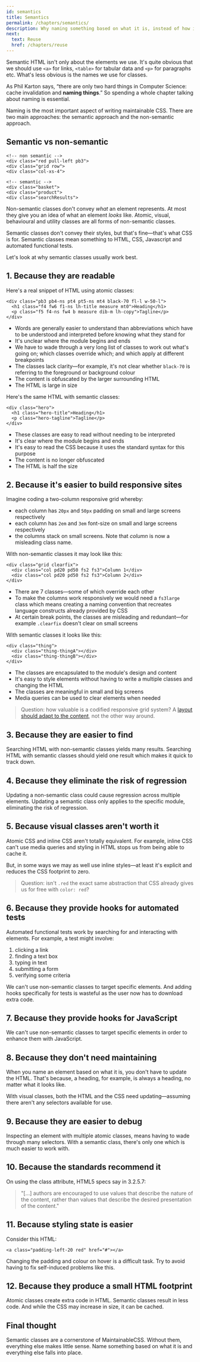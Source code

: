 ```yaml
---
id: semantics
title: Semantics
permalink: /chapters/semantics/
description: Why naming something based on what it is, instead of how it looks or behaves is the foundation of well architected and maintainable CSS.
next:
  text: Reuse
  href: /chapters/reuse
---
```


Semantic HTML isn't only about the elements we use. It's quite obvious that we should use `<a>` for links, `<table>` for tabular data and `<p>` for paragraphs etc. What's less obvious is the names we use for classes.

As Phil Karton says, “there are only two hard things in Computer Science: cache invalidation and **naming things**.” So spending a whole chapter talking about naming is essential.

Naming is the most important aspect of writing maintainable CSS. There are two main approaches: the semantic approach and the non-semantic approach.

## Semantic vs non-semantic

	<!-- non semantic -->
	<div class="red pull-left pb3">
	<div class="grid row">
	<div class="col-xs-4">

	<!-- semantic -->
	<div class="basket">
	<div class="product">
	<div class="searchResults">

Non-semantic classes don't convey *what* an element represents. At most they give you an idea of what an element *looks* like. Atomic, visual, behavioural and utility classes are all forms of non-semantic classes.

Semantic classes don't convey their styles, but that's fine—that's what CSS is for. Semantic classes mean something to HTML, CSS, Javascript and automated functional tests.

Let's look at why semantic classes usually work best.

## 1. Because they are readable

Here's a real snippet of HTML using atomic classes:

	<div class="pb3 pb4-ns pt4 pt5-ns mt4 black-70 fl-l w-50-l">
	  <h1 class="f4 fw6 f1-ns lh-title measure mt0">Heading</h1>
	  <p class="f5 f4-ns fw4 b measure dib-m lh-copy">Tagline</p>
	</div>

- Words are generally easier to understand than abbreviations which have to be understood and  interpreted before knowing what they stand for
- It's unclear where the module begins and ends
- We have to wade through a very long list of classes to work out what's going on; which classes override which; and which apply at different breakpoints
- The classes lack clarity—for example, it's not clear whether `black-70` is referring to the foreground or background colour
- The content is obfuscated by the larger surrounding HTML
- The HTML is large in size

Here's the same HTML with semantic classes:

	<div class="hero">
	  <h1 class="hero-title">Heading</h1>
	  <p class="hero-tagline">Tagline</p>
	</div>

- These classes are easy to read without needing to be interpreted
- It's clear where the module begins and ends
- It's easy to read the CSS because it uses the standard syntax for this purpose
- The content is no longer obfuscated
- The HTML is half the size

## 2. Because it's easier to build responsive sites

Imagine coding a two-column responsive grid whereby:

* each column has `20px` and `50px` padding on small and large screens respectively
* each column has `2em` and `3em` font-size on small and large screens respectively
* the columns stack on small screens. Note that *column* is now a misleading class name.

With non-semantic classes it may look like this:

	<div class="grid clearfix">
	  <div class="col pd20 pd50 fs2 fs3">Column 1</div>
	  <div class="col pd20 pd50 fs2 fs3">Column 2</div>
	</div>

- There are 7 classes—some of which override each other
- To make the columns work responsively we would need a `fs3large` class which means creating a naming convention that recreates language constructs already provided by CSS
- At certain break points, the classes are misleading and redundant—for example `.clearfix` doesn't clear on small screens

With semantic classes it looks like this:

	<div class="thing">
	  <div class="thing-thingA"></div>
	  <div class="thing-thingB"></div>
	</div>

- The classes are encapsulated to the module's design and content
- It's easy to style elements without having to write a multiple classes and changing the HTML
- The classes are meaningful in small and big screens
- Media queries can be used to clear elements when needed

> Question: how valuable is a codified responsive grid system? A [layout should adapt to the content](http://adamsilver.io/articles/stop-using-device-breakpoints/), not the other way around.

## 3. Because they are easier to find

Searching HTML with non-semantic classes yields many results. Searching HTML with semantic classes should yield one result which makes it quick to track down.

## 4. Because they eliminate the risk of regression

Updating a non-semantic class could cause regression across multiple elements. Updating a semantic class only applies to the specific module, eliminating the risk of regression.

## 5. Because visual classes aren't worth it

Atomic CSS and inline CSS aren't totally equivalent. For example, inline CSS can't use media queries and styling in HTML stops us from being able to cache it.

But, in some ways we may as well use inline styles—at least it's explicit and reduces the CSS footprint to zero.

> Question: isn't `.red` the exact same abstraction that CSS already gives us for free with `color: red`?

## 6. Because they provide hooks for automated tests

Automated functional tests work by searching for and interacting with elements. For example, a test might involve:

1. clicking a link
2. finding a text box
3. typing in text
4. submitting a form
5. verifying some criteria

We can't use non-semantic classes to target specific elements. And adding hooks specifically for tests is wasteful as the user now has to download extra code.

## 7. Because they provide hooks for JavaScript

We can't use non-semantic classes to target specific elements in order to enhance them with JavaScript.

## 8. Because they don't need maintaining

When you name an element based on what it is, you don't have to update the HTML. That's because, a heading, for example, is always a heading, no matter what it looks like.

With visual classes, both the HTML and the CSS need updating—assuming there aren't any selectors available for use.

## 9. Because they are easier to debug

Inspecting an element with multiple atomic classes, means having to wade through many selectors. With a semantic class, there's only one which is much easier to work with.

## 10. Because the standards recommend it

On using the class attribute, HTML5 specs say in 3.2.5.7:

> "[...] authors are encouraged to use values that describe the nature of the content, rather than values that describe the desired presentation of the content."

## 11. Because styling state is easier

Consider this HTML:

	<a class="padding-left-20 red" href="#"></a>

Changing the padding and colour on hover is a difficult task. Try to avoid having to fix self-induced problems like this.

## 12. Because they produce a small HTML footprint

Atomic classes create extra code in HTML. Semantic classes result in less code. And while the CSS may increase in size, it can be cached.

## Final thought

Semantic classes are a cornerstone of MaintainableCSS. Without them, everything else makes little sense. Name something based on what it is and everything else falls into place.